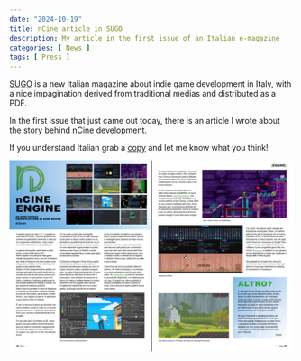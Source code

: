 ```yaml
---
date: "2024-10-19"
title: nCine article in SUGO
description: My article in the first issue of an Italian e-magazine
categories: [ News ]
tags: [ Press ]
---
```


[SUGO](https://sugo.gameloop.it/) is a new Italian magazine about indie game development in Italy, with a nice impagination derived from traditional medias and distributed as a PDF.

In the first issue that just came out today, there is an article I wrote about the story behind nCine development.

If you understand Italian grab a [copy](https://drive.google.com/drive/folders/1ESRh2pKn__hPKEzAhkkiH1RVCUApW5y7) and let me know what you think!

![SUGO article](/img/posts/sugo_article.png "SUGO article")
